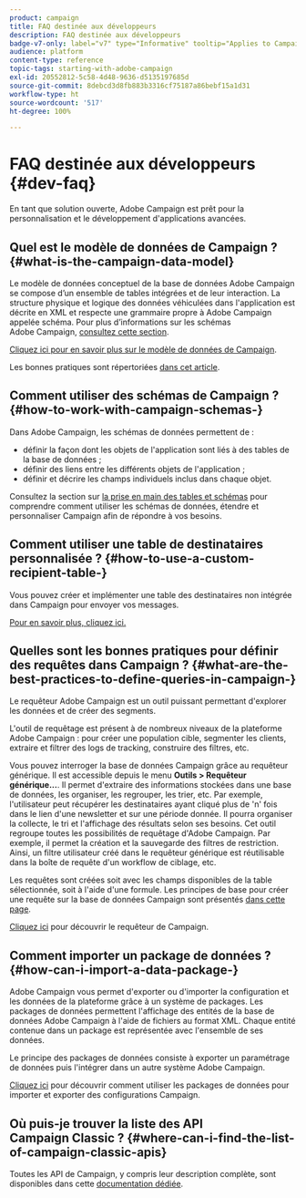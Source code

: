 ```yaml
---
product: campaign
title: FAQ destinée aux développeurs
description: FAQ destinée aux développeurs
badge-v7-only: label="v7" type="Informative" tooltip="Applies to Campaign Classic v7 only"
audience: platform
content-type: reference
topic-tags: starting-with-adobe-campaign
exl-id: 20552812-5c58-4d48-9636-d5135197685d
source-git-commit: 8debcd3d8fb883b3316cf75187a86bebf15a1d31
workflow-type: ht
source-wordcount: '517'
ht-degree: 100%

---
```


# FAQ destinée aux développeurs {#dev-faq}



En tant que solution ouverte, Adobe Campaign est prêt pour la personnalisation et le développement d&#39;applications avancées.

## Quel est le modèle de données de Campaign ?  {#what-is-the-campaign-data-model}

Le modèle de données conceptuel de la base de données Adobe Campaign se compose d’un ensemble de tables intégrées et de leur interaction. La structure physique et logique des données véhiculées dans l&#39;application est décrite en XML et respecte une grammaire propre à Adobe Campaign appelée schéma. Pour plus d’informations sur les schémas Adobe Campaign, [consultez cette section](../../configuration/using/about-schema-edition.md).

[Cliquez ici pour en savoir plus sur le modèle de données de Campaign](https://helpx.adobe.com/fr/campaign/kb/acc-datamodel.html).

Les bonnes pratiques sont répertoriées [dans cet article](../../configuration/using/data-model-best-practices.md).

## Comment utiliser des schémas de Campaign ? {#how-to-work-with-campaign-schemas-}

Dans Adobe Campaign, les schémas de données permettent de :

* définir la façon dont les objets de l&#39;application sont liés à des tables de la base de données ;
* définir des liens entre les différents objets de l&#39;application ;
* définir et décrire les champs individuels inclus dans chaque objet.

Consultez la section sur [la prise en main des tables et schémas](../../configuration/using/about-schema-edition.md) pour comprendre comment utiliser les schémas de données, étendre et personnaliser Campaign afin de répondre à vos besoins.

## Comment utiliser une table de destinataires personnalisée ? {#how-to-use-a-custom-recipient-table-}

Vous pouvez créer et implémenter une table des destinataires non intégrée dans Campaign pour envoyer vos messages.

[Pour en savoir plus, cliquez ici.](../../configuration/using/about-custom-recipient-table.md)

## Quelles sont les bonnes pratiques pour définir des requêtes dans Campaign ?  {#what-are-the-best-practices-to-define-queries-in-campaign-}

Le requêteur Adobe Campaign est un outil puissant permettant d&#39;explorer les données et de créer des segments.

L&#39;outil de requêtage est présent à de nombreux niveaux de la plateforme Adobe Campaign : pour créer une population cible, segmenter les clients, extraire et filtrer des logs de tracking, construire des filtres, etc.

Vous pouvez interroger la base de données Campaign grâce au requêteur générique. Il est accessible depuis le menu **Outils > Requêteur générique...**. Il permet d&#39;extraire des informations stockées dans une base de données, les organiser, les regrouper, les trier, etc. Par exemple, l&#39;utilisateur peut récupérer les destinataires ayant cliqué plus de &#39;n&#39; fois dans le lien d&#39;une newsletter et sur une période donnée. Il pourra organiser la collecte, le tri et l&#39;affichage des résultats selon ses besoins. Cet outil regroupe toutes les possibilités de requêtage d&#39;Adobe Campaign. Par exemple, il permet la création et la sauvegarde des filtres de restriction. Ainsi, un filtre utilisateur créé dans le requêteur générique est réutilisable dans la boîte de requête d&#39;un workflow de ciblage, etc.

Les requêtes sont créées soit avec les champs disponibles de la table sélectionnée, soit à l&#39;aide d&#39;une formule. Les principes de base pour créer une requête sur la base de données Campaign sont présentés [dans cette page](../../platform/using/about-queries-in-campaign.md).

[Cliquez ici](../../workflow/using/query.md) pour découvrir le requêteur de Campaign.

## Comment importer un package de données ?  {#how-can-i-import-a-data-package-}

Adobe Campaign vous permet d&#39;exporter ou d&#39;importer la configuration et les données de la plateforme grâce à un système de packages. Les packages de données permettent l&#39;affichage des entités de la base de données Adobe Campaign à l&#39;aide de fichiers au format XML. Chaque entité contenue dans un package est représentée avec l&#39;ensemble de ses données.

Le principe des packages de données consiste à exporter un paramétrage de données puis l&#39;intégrer dans un autre système Adobe Campaign.

[Cliquez ici](../../platform/using/working-with-data-packages.md) pour découvrir comment utiliser les packages de données pour importer et exporter des configurations Campaign.

## Où puis-je trouver la liste des API Campaign Classic ?  {#where-can-i-find-the-list-of-campaign-classic-apis}

Toutes les API de Campaign, y compris leur description complète, sont disponibles dans cette [documentation dédiée](https://experienceleague.adobe.com/developer/campaign-api/api/index.html?lang=fr).
